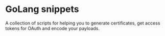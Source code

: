 # GoLang snippets

A collection of scripts for helping you to generate certificates, get access tokens for OAuth and encode your payloads.
